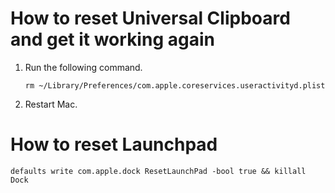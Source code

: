 # How to reset Universal Clipboard and get it working again
1. Run the following command.
   ```shell
   rm ~/Library/Preferences/com.apple.coreservices.useractivityd.plist
   ```
2. Restart Mac.

# How to reset Launchpad
```shell
defaults write com.apple.dock ResetLaunchPad -bool true && killall Dock
```

